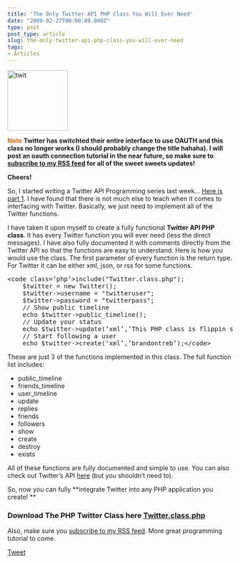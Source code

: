 ```yaml
---
title: 'The Only Twitter API PHP Class You Will Ever Need'
date: "2009-02-27T00:00:00.000Z"
type: post 
post_type: article
slug: the-only-twitter-api-php-class-you-will-ever-need
tags: 
- Articles
---
```

[<img class="alignright size-full wp-image-123" title="twit" src="/uploads/2009/twit.png" alt="twit" width="135" height="135" />][1]

<span style="color: #ff6600;"><strong><strong>Note</strong> </strong></span>**Twitter has switchted their entire interface to use OAUTH and this class no longer works (I should probably change the title hahaha). I will post an oauth connection tutorial in the near future, so make sure to **[**subscribe to my RSS feed**][2]** for all of the sweet sweets updates!**

**Cheers!**

So, I started writing a Twitter API Programming series last week&#8230; [Here is part 1][3]. I have found that there is not much else to teach when it comes to interfacing with Twitter. Basically, we just need to implement all of the Twitter functions.

I have taken it upon myself to create a fully functional **Twitter API PHP class**. It has every Twitter function you will ever need (less the direct messages). I have also fully documented it with comments directly from the Twitter API so that the functions are easy to understand. Here is how you would use the class. The first parameter of every function is the return type. For Twitter it can be either xml, json, or rss for some functions.

<div>
  <pre>&lt;code class=’php’>include("Twitter.class.php");
    $twitter = new Twitter();
    $twitter-&gt;username = "twitteruser";
    $twitter-&gt;password = "twitterpass";
    // Show public timeline
    echo $twitter-&gt;public_timeline();
    // Update your status
    echo $twitter-&gt;update(‘xml’,’This PHP class is flippin sweet!’);
    // Start following a user
    echo $twitter-&gt;create(‘xml’,’brandontreb’);&lt;/code></pre>
</div>

These are just 3 of the functions implemented in this class. The full function list includes:

  * public_timeline
  * friends_timeline
  * user_timeline
  * update
  * replies
  * friends
  * followers
  * show
  * create
  * destroy
  * exists

All of these functions are fully documented and simple to use. You can also check out Twitter&#8217;s API [here][4] (but you shouldn&#8217;t need to).

So, now you can fully **integrate Twitter into any PHP application you create! **

### Download The PHP Twitter Class here [Twitter.class.php][5]

Also, make sure you [subscribe to my RSS feed][2]. More great programming tutorial to come.

<div style="">
  <a href="http://twitter.com/share" class="twitter-share-button" data-count="horizontal" data-text="The Only Twitter API PHP Class You Will Ever Need" data-url="http://brandontreb.com/the-only-twitter-api-php-class-you-will-ever-need"  data-via="brandontreb" data-related="brandontreb:">Tweet</a>
</div>

 [1]: /uploads/2009/twit.png
 [2]: http://feeds2.feedburner.com/brandontreb
 [3]: http://brandontreb.com/twitter-api-programming-tutorial-with-php-getting-started/
 [4]: http://apiwiki.twitter.com/REST+API+Documentation
 [5]: http://brandontreb.com/wp-content/uploads/2009/02/Twitter.class.php1.zip
